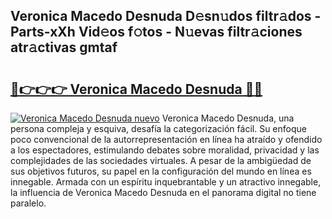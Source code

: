 ## Veronica Macedo Desnuda D𝚎sn𝚞dos filtr𝚊dos - Parts-xXh Vid𝚎os f𝚘tos - N𝚞evas filtr𝚊ciones atr𝚊ctivas gmtaf

# <h2><a href="http://mb0x8g.tromn.icu/?c=Veronica+Macedo+Desnuda">🔗👉👉👉 Veronica Macedo Desnuda 🔗🔗</a></h2>

[![Veronica Macedo Desnuda nuevo](https://i.imgur.com/pEAQMta.gif)](http://mb0x8g.tromn.icu/?c=Veronica+Macedo+Desnuda)
Veronica Macedo Desnuda, una persona compleja y esquiva, desafía la categorización fácil. Su enfoque poco convencional de la autorrepresentación en línea ha atraído y ofendido a los espectadores, estimulando debates sobre moralidad, privacidad y las complejidades de las sociedades virtuales. A pesar de la ambigüedad de sus objetivos futuros, su papel en la configuración del mundo en línea es innegable. Armada con un espíritu inquebrantable y un atractivo innegable, la influencia de Veronica Macedo Desnuda en el panorama digital no tiene paralelo.
